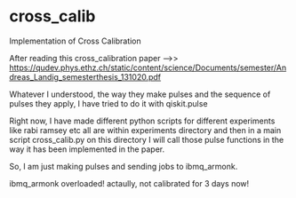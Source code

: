 # cross_calib
Implementation of Cross Calibration

After reading this cross_calibration paper -->> https://qudev.phys.ethz.ch/static/content/science/Documents/semester/Andreas_Landig_semesterthesis_131020.pdf

Whatever I understood, the way they make pulses and the sequence of pulses they apply, I have tried to do it with qiskit.pulse

Right now, I have made different python scripts for different experiments like rabi ramsey etc all are within experiments directory and then in a main script cross_calib.py on this directory I will call those pulse functions in the way it has been implemented in the paper.

So, I am just making pulses and sending jobs to ibmq_armonk.

ibmq_armonk overloaded!
actaully, not calibrated for 3 days now!
